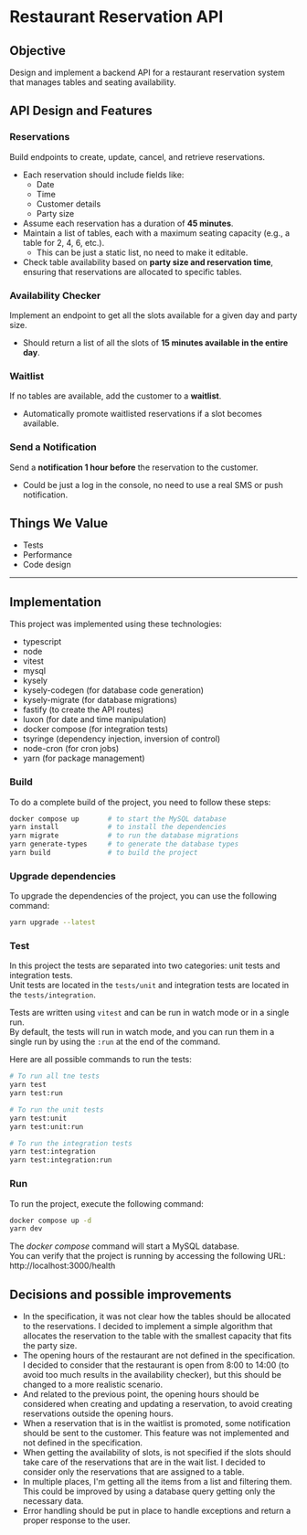 # Restaurant Reservation API

## Objective
Design and implement a backend API for a restaurant reservation system that manages tables and seating availability.

## API Design and Features

### Reservations
Build endpoints to create, update, cancel, and retrieve reservations.
- Each reservation should include fields like:
    - Date
    - Time
    - Customer details
    - Party size
- Assume each reservation has a duration of **45 minutes**.
- Maintain a list of tables, each with a maximum seating capacity (e.g., a table for 2, 4, 6, etc.).
    - This can be just a static list, no need to make it editable.
- Check table availability based on **party size and reservation time**, ensuring that reservations are allocated to specific tables.

### Availability Checker
Implement an endpoint to get all the slots available for a given day and party size.
- Should return a list of all the slots of **15 minutes available in the entire day**.

### Waitlist
If no tables are available, add the customer to a **waitlist**.
- Automatically promote waitlisted reservations if a slot becomes available.

### Send a Notification
Send a **notification 1 hour before** the reservation to the customer.
- Could be just a log in the console, no need to use a real SMS or push notification.

## Things We Value
- Tests
- Performance
- Code design

---

## Implementation

This project was implemented using these technologies:
- typescript
- node
- vitest
- mysql
- kysely
- kysely-codegen (for database code generation)
- kysely-migrate (for database migrations)
- fastify (to create the API routes)
- luxon (for date and time manipulation)
- docker compose (for integration tests)
- tsyringe (dependency injection, inversion of control)
- node-cron (for cron jobs)
- yarn (for package management)

### Build

To do a complete build of the project, you need to follow these steps:
```bash
docker compose up       # to start the MySQL database
yarn install            # to install the dependencies
yarn migrate            # to run the database migrations
yarn generate-types     # to generate the database types
yarn build              # to build the project
```

### Upgrade dependencies

To upgrade the dependencies of the project, you can use the following command:
```bash
yarn upgrade --latest
```

### Test

In this project the tests are separated into two categories: unit tests and integration tests.  
Unit tests are located in the `tests/unit` and integration tests are located in the `tests/integration`.

Tests are written using `vitest` and can be run in watch mode or in a single run.  
By default, the tests will run in watch mode, and you can run them in a single run by using the `:run` at the end of the command.

Here are all possible commands to run the tests:
```bash
# To run all tne tests
yarn test
yarn test:run

# To run the unit tests
yarn test:unit
yarn test:unit:run

# To run the integration tests
yarn test:integration
yarn test:integration:run
```

### Run

To run the project, execute the following command:
```bash
docker compose up -d
yarn dev
```

The *docker compose* command will start a MySQL database.  
You can verify that the project is running by accessing the following URL: http://localhost:3000/health

## Decisions and possible improvements

- In the specification, it was not clear how the tables should be allocated to the reservations. I decided to implement a simple algorithm that allocates the reservation to the table with the smallest capacity that fits the party size.
- The opening hours of the restaurant are not defined in the specification. I decided to consider that the restaurant is open from 8:00 to 14:00 (to avoid too much results in the availability checker), but this should be changed to a more realistic scenario.
- And related to the previous point, the opening hours should be considered when creating and updating a reservation, to avoid creating reservations outside the opening hours.
- When a reservation that is in the waitlist is promoted, some notification should be sent to the customer. This feature was not implemented and not defined in the specification.
- When getting the availability of slots, is not specified if the slots should take care of the reservations that are in the wait list. I decided to consider only the reservations that are assigned to a table.
- In multiple places, I'm getting all the items from a list and filtering them. This could be improved by using a database query getting only the necessary data.
- Error handling should be put in place to handle exceptions and return a proper response to the user.